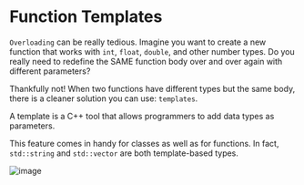 # Function Templates
`Overloading` can be really tedious. Imagine you want to create a new function that works with `int`, `float`, `double`, and other number types. Do you really need to redefine the SAME function body over and over again with different parameters?

Thankfully not! When two functions have different types but the same body, there is a cleaner solution you can use: `templates`.

A template is a C++ tool that allows programmers to add data types as parameters.

This feature comes in handy for classes as well as for functions. In fact, `std::string` and `std::vector` are both template-based types.

![image](https://user-images.githubusercontent.com/38404580/89954751-4a949500-dc4f-11ea-841a-0e03a86b175f.png)
